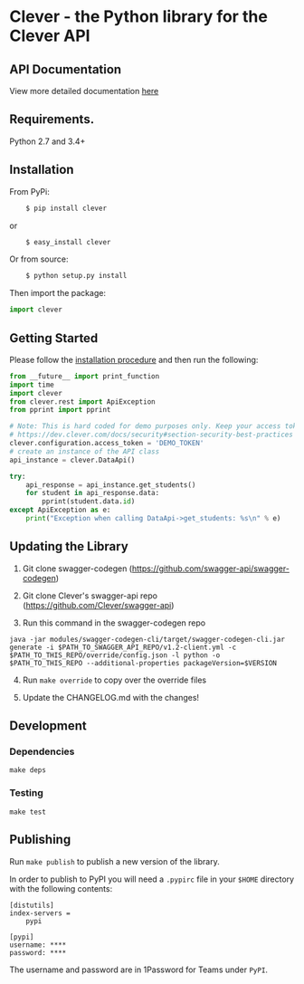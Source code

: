 # Clever - the Python library for the Clever API

## API Documentation
View more detailed documentation [here](docs/README.md)

## Requirements.

Python 2.7 and 3.4+

## Installation
From PyPi:

```bash
    $ pip install clever
```

or

```bash
    $ easy_install clever
```

Or from source:

```bash
    $ python setup.py install
```

Then import the package:
```python
import clever
```

## Getting Started

Please follow the [installation procedure](#installation) and then run the following:

```python
from __future__ import print_function
import time
import clever
from clever.rest import ApiException
from pprint import pprint

# Note: This is hard coded for demo purposes only. Keep your access tokens secret!
# https://dev.clever.com/docs/security#section-security-best-practices
clever.configuration.access_token = 'DEMO_TOKEN'
# create an instance of the API class
api_instance = clever.DataApi()

try:
    api_response = api_instance.get_students()
    for student in api_response.data:
        pprint(student.data.id)
except ApiException as e:
    print("Exception when calling DataApi->get_students: %s\n" % e)

```

## Updating the Library

1. Git clone swagger-codegen (https://github.com/swagger-api/swagger-codegen)

2. Git clone Clever's swagger-api repo (https://github.com/Clever/swagger-api)

3. Run this command in the swagger-codegen repo
```
java -jar modules/swagger-codegen-cli/target/swagger-codegen-cli.jar generate -i $PATH_TO_SWAGGER_API_REPO/v1.2-client.yml -c $PATH_TO_THIS_REPO/override/config.json -l python -o $PATH_TO_THIS_REPO --additional-properties packageVersion=$VERSION
```

4. Run `make override` to copy over the override files

5. Update the CHANGELOG.md with the changes!


## Development

### Dependencies

    make deps

### Testing

    make test

## Publishing

Run `make publish` to publish a new version of the library.

In order to publish to PyPI you will need a `.pypirc` file in your `$HOME` directory with the following contents:
```
[distutils]
index-servers =
    pypi

[pypi]
username: ****
password: ****
```

The username and password are in 1Password for Teams under `PyPI`.
